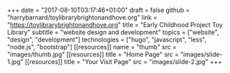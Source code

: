 +++
date = "2017-08-10T03:17:46+01:00"
draft = false
github = "harrybarnard/toylibrarybrightonandhove.org"
link = "https://toylibrarybrightonandhove.org"
title = "Early Childhood Project Toy Library"
subtitle = "website design and development"
topics = ["website", "design", "development"]
technologies = ["hugo", "javascript", "less", "node.js", "bootstrap"]
[[resources]]
  name = "thumb"
  src = "images/thumb.jpg"
[[resources]]
  title = "Home Page"
  src = "images/slide-1.jpg"
[[resources]]
  title = "Your Visit Page"
  src = "images/slide-2.jpg"
+++

